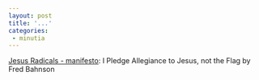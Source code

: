 ```yaml
---
layout: post
title: '...'
categories:
 - minutia
---
```


<a href="http://www.jesusradicals.com/main/essays/manifesto.html">Jesus Radicals - manifesto</a>: I Pledge Allegiance to Jesus, not the Flag
by Fred Bahnson

